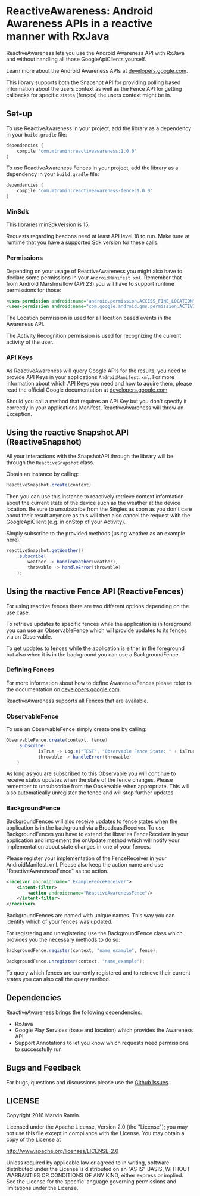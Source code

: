 # ReactiveAwareness: Android Awareness APIs in a reactive manner with RxJava

ReactiveAwareness lets you use the Android Awareness API with RxJava and without handling all
those GoogleApiClients yourself.

Learn more about the Android Awareness APIs at
<a href="https://developers.google.com/awareness/">developers.google.com</a>.

This library supports both the Snapshot API for providing polling based information about the users
context as well as the Fence API for getting callbacks for specific states (fences) the users
context might be in.

## Set-up

To use ReactiveAwareness in your project, add the library as a dependency in your `build.gradle`
file:
```groovy
dependencies {
    compile 'com.mtramin:reactiveawareness:1.0.0'
}
```

To use ReactiveAwareness Fences in your project, add the library as a dependency in your
`build.gradle` file:
```groovy
dependencies {
    compile 'com.mtramin:reactiveawareness-fence:1.0.0'
}
```

### MinSdk

This libraries minSdkVersion is 15.

Requests regarding beacons need at least API level 18 to run. Make sure at runtime that you have a
supported Sdk version for these calls.

### Permissions

Depending on your usage of ReactiveAwareness you might also have to declare some permissions
 in your `AndroidManifest.xml`. Remember that from Android Marshmallow (API 23) you will have to
 support runtime permissions for those:
```xml
<uses-permission android:name="android.permission.ACCESS_FINE_LOCATION" />
<uses-permission android:name="com.google.android.gms.permission.ACTIVITY_RECOGNITION" />
```

The Location permission is used for all location based events in the Awareness API.

The Activity Recognition permission is used for recognizing the current activity of the user.

### API Keys

As ReactiveAwareness will query Google APIs for the results, you need to provide API Keys in your
applications `AndroidManifest.xml`. For more information about which API Keys you need and how to
aquire them, please read the official Google documentation at
<a href="https://developers.google.com/awareness/android-api/get-a-key">developers.google.com</a>

Should you call a method that requires an API Key but you don't specify it correctly in your
applications Manifest, ReactiveAwareness will throw an Exception.

## Using the reactive Snapshot API (ReactiveSnapshot)

All your interactions with the SnapshotAPI through the library will be through the
`ReactiveSnapshot` class.

Obtain an instance by calling:
``` java
ReactiveSnapshot.create(context)
```

Then you can use this instance to reactively retrieve context information about the current state of
the device such as the weather at the device location. Be sure to unsubscribe from the Singles as
soon as you don't care about their result anymore as this will then also cancel the request with the
GoogleApiClient (e.g. in onStop of your Activity).

Simply subscribe to the provided methods (using weather as an example here).

``` java
reactiveSnapshot.getWeather()
    .subscribe(
        weather -> handleWeather(weather),
        throwable -> handleError(throwable)
    );
```

## Using the reactive Fence API (ReactiveFences)

For using reactive fences there are two different options depending on the use case.

To retrieve updates to specific fences while the application is in foreground you can use an
ObservableFence which will provide updates to its fences via an Observable.

To get updates to fences while the application is either in the foreground but also when it is in
the background you can use a BackgroundFence.

### Defining Fences

For more information about how to define AwarenessFences please refer to the documentation on
<a href="https://developers.google.com/awareness/">developers.google.com</a>.

ReactiveAwareness supports all Fences that are available.

### ObservableFence

To use an ObservableFence simply create one by calling:

``` java
ObservableFence.create(context, fence)
    .subscribe(
            isTrue -> Log.e("TEST", "Observable Fence State: " + isTrue),
            throwable -> handleError(throwable)
    )
```

As long as you are subscribed to this Observable you will continue to receive status updates when
the state of the fence changes. Please remember to unsubscribe from the Observable when appropriate.
This will also automatically unregister the fence and will stop further updates.

### BackgroundFence

BackgroundFences will also receive updates to fence states when the application is in the background
via a BroadcastReceiver. To use BackgroundFences you have to extend the libraries FenceReceiver in
your application and implement the onUpdate method which will notify your implementation about state
changes in one of your fences.

Please register your implementation of the FenceReceiver in your AndroidManifest.xml. Please also
keep the action name and use "ReactiveAwarenessFence" as the action.

``` xml
<receiver android:name=".ExampleFenceReceiver">
    <intent-filter>
        <action android:name="ReactiveAwarenessFence"/>
    </intent-filter>
</receiver>
```

BackgroundFences are named with unique names. This way you can identify which of your fences was
updated.

For registering and unregistering use the BackgroundFence class which provides you the necessary
methods to do so:

``` java
BackgroundFence.register(context, "name_example", fence);

BackgroundFence.unregister(context, "name_example");
```

To query which fences are currently registered and to retrieve their current states you can also
call the query method.

## Dependencies

ReactiveAwareness brings the following dependencies:

- RxJava
- Google Play Services (base and location) which provides the Awareness API
- Support Annotations to let you know which requests need permissions to successfully run

## Bugs and Feedback

For bugs, questions and discussions please use the [Github Issues](https://github.com/mauin/ReactiveAwareness/issues).

## LICENSE

Copyright 2016 Marvin Ramin.

Licensed under the Apache License, Version 2.0 (the "License");
you may not use this file except in compliance with the License.
You may obtain a copy of the License at

<http://www.apache.org/licenses/LICENSE-2.0>

Unless required by applicable law or agreed to in writing, software
distributed under the License is distributed on an "AS IS" BASIS,
WITHOUT WARRANTIES OR CONDITIONS OF ANY KIND, either express or implied.
See the License for the specific language governing permissions and
limitations under the License.
